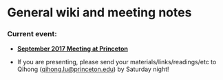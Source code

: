 # General wiki and meeting notes

### Current event: 
- **[September 2017 Meeting at Princeton](https://github.com/ProjectSEM/Organization/wiki/September-2017-Meeting)**


* If you are presenting, please send your materials/links/readings/etc to Qihong (qihong.lu@princeton.edu) by Saturday night! 
